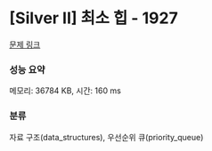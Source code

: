 # [Silver II] 최소 힙 - 1927 

[문제 링크](https://www.acmicpc.net/problem/1927) 

### 성능 요약

메모리: 36784 KB, 시간: 160 ms

### 분류

자료 구조(data_structures), 우선순위 큐(priority_queue)

